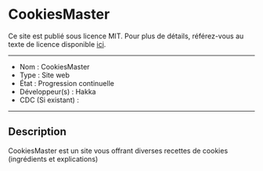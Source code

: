 # CookiesMaster

Ce site est publié sous licence MIT. 
Pour plus de détails, référez-vous au texte de licence disponible [ici](https://github.com/HakkaOfDev/CookiesMaster/blob/master/LICENSE).

------------------------------------

- Nom : CookiesMaster
- Type : Site web
- État : Progression continuelle
- Développeur(s) : Hakka
- CDC (Si existant) : 

------------------------------------

## Description
CookiesMaster est un site vous offrant diverses recettes de cookies (ingrédients et explications)
